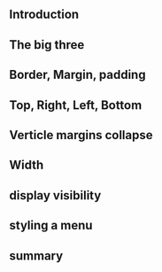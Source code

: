 ## Introduction
## The big three
## Border, Margin, padding
## Top, Right, Left, Bottom
## Verticle margins collapse
## Width
## display visibility 
## styling a menu
## summary
